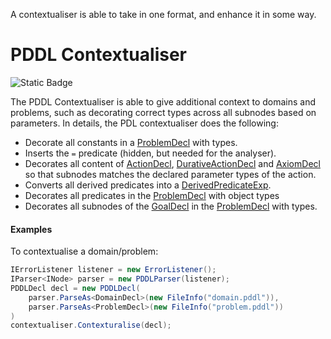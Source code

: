 A contextualiser is able to take in one format, and enhance it in some way.

# PDDL Contextualiser
![Static Badge](https://img.shields.io/badge/Namespace-PDDLSharp.Contextualisers.PDDL-orange)

The PDDL Contextualiser is able to give additional context to domains and problems, such as decorating correct types across all subnodes based on parameters. In details, the PDL contextualiser does the following:
* Decorate all constants in a [ProblemDecl](../Models/PDDL/Problem/ProblemDecl.cs) with types.
* Inserts the `=` predicate (hidden, but needed for the analyser).
* Decorates all content of [ActionDecl](../Models/PDDL/Domain/ActionDecl.cs), [DurativeActionDecl](../Models/PDDL/Domain/DurativeActionDecl.cs) and [AxiomDecl](../Models/PDDL/Domain/AxiomDecl.cs) so that subnodes matches the declared parameter types of the action.
* Converts all derived predicates into a [DerivedPredicateExp](../Models/PDDL/Expressions/DerivedPredicateExp.cs).
* Decorates all predicates in the [ProblemDecl](../Models/PDDL/Problem/ProblemDecl.cs) with object types
* Decorates all subnodes of the [GoalDecl](../Models/PDDL/Problem/GoalDecl.cs) in the [ProblemDecl](../Models/PDDL/Problem/ProblemDecl.cs) with types.

#### Examples
To contextualise a domain/problem:
```csharp
IErrorListener listener = new ErrorListener();
IParser<INode> parser = new PDDLParser(listener);
PDDLDecl decl = new PDDLDecl(
    parser.ParseAs<DomainDecl>(new FileInfo("domain.pddl")),
    parser.ParseAs<ProblemDecl>(new FileInfo("problem.pddl"))
)
contextualiser.Contexturalise(decl);
```